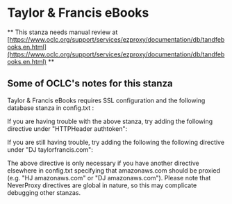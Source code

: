 # Taylor & Francis eBooks
** This stanza needs manual review at [https://www.oclc.org/support/services/ezproxy/documentation/db/tandfebooks.en.html](https://www.oclc.org/support/services/ezproxy/documentation/db/tandfebooks.en.html) **

## Some of OCLC's notes for this stanza

Taylor & Francis eBooks requires SSL configuration and the following database stanza in config.txt :

If you are having trouble with the above stanza, try adding the following directive under "HTTPHeader authtoken":

If you are still having trouble, try adding the following the following directive under "DJ taylorfrancis.com":

The above directive is only necessary if you have another directive elsewhere in config.txt specifying that amazonaws.com should be proxied (e.g. "HJ amazonaws.com" or "DJ amazonaws.com"). Please note that NeverProxy directives are global in nature, so this may complicate debugging other stanzas.
